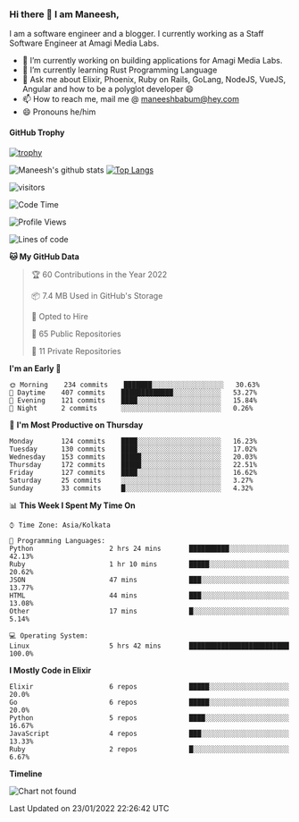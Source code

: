 ### Hi there 👋 I am Maneesh,

I am a software engineer and a blogger. I currently working as a Staff Software Engineer at Amagi Media Labs.


- 🔭 I’m currently working on building applications for Amagi Media Labs.
- 🌱 I’m currently learning Rust Programming Language
- 💬 Ask me about Elixir, Phoenix, Ruby on Rails, GoLang, NodeJS, VueJS, Angular and how to be a polyglot developer 😄
- 📫 How to reach me, mail me @ maneeshbabum@hey.com
- 😄 Pronouns he/him

#### GitHub Trophy
[![trophy](https://github-profile-trophy.vercel.app/?username=mbm-c)](https://github.com/ryo-ma/github-profile-trophy)

![Maneesh's github stats](https://github-readme-stats.vercel.app/api?username=mbm-c&show_icons=true)
[![Top Langs](https://github-readme-stats.vercel.app/api/top-langs/?username=mbm-c)](https://github.com/anuraghazra/github-readme-stats)


![visitors](https://visitor-badge.glitch.me/badge?page_id=maneeshbabu.maneeshbabu)

<!--START_SECTION:waka-->
![Code Time](http://img.shields.io/badge/Code%20Time-435%20hrs%2026%20mins-blue)

![Profile Views](http://img.shields.io/badge/Profile%20Views-2-blue)

![Lines of code](https://img.shields.io/badge/From%20Hello%20World%20I%27ve%20Written-282%20Thousand%20lines%20of%20code-blue)

**🐱 My GitHub Data** 

> 🏆 60 Contributions in the Year 2022
 > 
> 📦 7.4 MB Used in GitHub's Storage 
 > 
> 💼 Opted to Hire
 > 
> 📜 65 Public Repositories 
 > 
> 🔑 11 Private Repositories  
 > 
**I'm an Early 🐤** 

```text
🌞 Morning    234 commits    ███████░░░░░░░░░░░░░░░░░░   30.63% 
🌆 Daytime    407 commits    █████████████░░░░░░░░░░░░   53.27% 
🌃 Evening    121 commits    ████░░░░░░░░░░░░░░░░░░░░░   15.84% 
🌙 Night      2 commits      ░░░░░░░░░░░░░░░░░░░░░░░░░   0.26%

```
📅 **I'm Most Productive on Thursday** 

```text
Monday       124 commits    ████░░░░░░░░░░░░░░░░░░░░░   16.23% 
Tuesday      130 commits    ████░░░░░░░░░░░░░░░░░░░░░   17.02% 
Wednesday    153 commits    █████░░░░░░░░░░░░░░░░░░░░   20.03% 
Thursday     172 commits    █████░░░░░░░░░░░░░░░░░░░░   22.51% 
Friday       127 commits    ████░░░░░░░░░░░░░░░░░░░░░   16.62% 
Saturday     25 commits     ░░░░░░░░░░░░░░░░░░░░░░░░░   3.27% 
Sunday       33 commits     █░░░░░░░░░░░░░░░░░░░░░░░░   4.32%

```


📊 **This Week I Spent My Time On** 

```text
⌚︎ Time Zone: Asia/Kolkata

💬 Programming Languages: 
Python                   2 hrs 24 mins       ██████████░░░░░░░░░░░░░░░   42.13% 
Ruby                     1 hr 10 mins        █████░░░░░░░░░░░░░░░░░░░░   20.62% 
JSON                     47 mins             ███░░░░░░░░░░░░░░░░░░░░░░   13.77% 
HTML                     44 mins             ███░░░░░░░░░░░░░░░░░░░░░░   13.08% 
Other                    17 mins             █░░░░░░░░░░░░░░░░░░░░░░░░   5.14%

💻 Operating System: 
Linux                    5 hrs 42 mins       █████████████████████████   100.0%

```

**I Mostly Code in Elixir** 

```text
Elixir                   6 repos             █████░░░░░░░░░░░░░░░░░░░░   20.0% 
Go                       6 repos             █████░░░░░░░░░░░░░░░░░░░░   20.0% 
Python                   5 repos             ████░░░░░░░░░░░░░░░░░░░░░   16.67% 
JavaScript               4 repos             ███░░░░░░░░░░░░░░░░░░░░░░   13.33% 
Ruby                     2 repos             █░░░░░░░░░░░░░░░░░░░░░░░░   6.67%

```


**Timeline**

![Chart not found](https://raw.githubusercontent.com/mbm-c/mbm-c/master/charts/bar_graph.png) 


 Last Updated on 23/01/2022 22:26:42 UTC
<!--END_SECTION:waka-->

<!--
**maneeshbabu/maneeshbabu** is a ✨ _special_ ✨ repository because its `README.md` (this file) appears on your GitHub profile.

Here are some ideas to get you started:

- 🔭 I’m currently working on ...
- 🌱 I’m currently learning ...
- 👯 I’m looking to collaborate on ...
- 🤔 I’m looking for help with ...
- 💬 Ask me about ...
- 📫 How to reach me: ...
- 😄 Pronouns: ...
- ⚡ Fun fact: ...
-->

